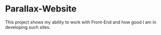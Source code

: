 # Parallax-Website
This project shows my ability to work with Front-End and how good I am in developing such sites.
